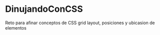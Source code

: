 # DinujandoConCSS
Reto para afinar conceptos de CSS grid layout, posiciones y ubicasion de elementos 
